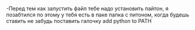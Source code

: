 -Перед тем как запустить файл тебе надо установить пайтон, я позабтился по этому у тебя есть в паке папка с питоном, когда будешь ставить не забудь поставить галочку add python to PATH 
